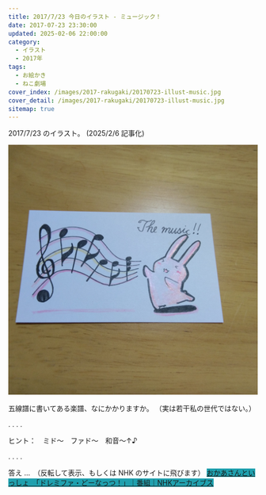 ```yaml
---
title: 2017/7/23 今日のイラスト - ミュージック！
date: 2017-07-23 23:30:00
updated: 2025-02-06 22:00:00
category:
  - イラスト
  - 2017年
tags:
  - お絵かき
  - ねこ劇場
cover_index: /images/2017-rakugaki/20170723-illust-music.jpg
cover_detail: /images/2017-rakugaki/20170723-illust-music.jpg
sitemap: true
---
```


2017/7/23 のイラスト。 (2025/2/6 記事化)

![](/images/2017-rakugaki/20170723-illust-music.jpg)

五線譜に書いてある楽譜、なにかかりますか。
（実は若干私の世代ではない。）


.
.
.
.

ヒント：　ミド～　ファド～　和音～↑♪

.
.
.
.

答え …　（反転して表示、もしくは NHK のサイトに飛びます） <span style="background-color:#1fa0ae"> [おかあさんといっしょ　「ドレミファ・どーなっつ！」｜番組｜NHKアーカイブス](https://www2.nhk.or.jp/archives/articles/?id=C0010664) </span>

